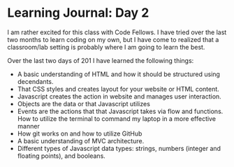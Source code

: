 # Learning Journal: Day 2

I am rather excited for this class with Code Fellows.  I have tried over the last two months to learn coding on my own, but I have come to realized that a classroom/lab setting is probably where I am going to learn the best.

Over the last two days of 201 I have learned the following things:

 - A basic understanding of HTML and how it should be structured using decendants.
 - That CSS styles and creates layout for your website or HTML content.
 - Javascript creates the action in website and manages user interaction.
 - Objects are the data or that Javascript utilizes
 - Events are the actions that that Javascript takes via flow and functions.
 How to utilize the terminal to command my laptop in a more effective manner
 - How git works on and how to utilize GitHub
 - A basic understanding of MVC architecture.
 - Different types of Javascript data types: strings, numbers (integer and floating points), and booleans.
